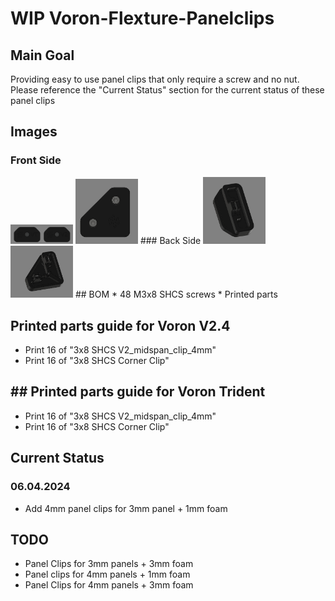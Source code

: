 # WIP Voron-Flexture-Panelclips
## Main Goal
Providing easy to use panel clips that only require a screw and no nut.
Please reference the "Current Status" section for the current status of these panel clips

## Images
### Front Side
<img src="/images/Front_MidSpan.png" width="100">
<img src="/images/Front-Corner.png" width="100">
### Back Side
<img src="/images/MidSpan-back.png" width="100">
<img src="/images/Corner-Clip-Back.png" width="100">
## BOM
* 48 M3x8 SHCS screws
* Printed parts

## Printed parts guide for Voron V2.4
* Print 16 of "3x8 SHCS V2_midspan_clip_4mm"
* Print 16 of "3x8 SHCS Corner Clip"

## ## Printed parts guide for Voron Trident
* Print 16 of "3x8 SHCS V2_midspan_clip_4mm"
* Print 16 of "3x8 SHCS Corner Clip"


## Current Status
### 06.04.2024
* Add 4mm panel clips for 3mm panel + 1mm foam

## TODO
* Panel Clips for 3mm panels + 3mm foam 
* Panel clips for 4mm panels + 1mm foam 
* Panel Clips for 4mm panels + 3mm foam 
